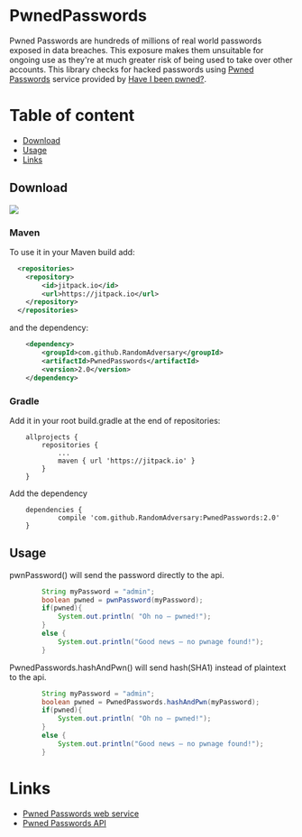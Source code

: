 # PwnedPasswords
Pwned Passwords are hundreds of millions of real world passwords exposed in data breaches. This exposure makes them unsuitable for ongoing use as they're at much greater risk of being used to take over other accounts.
This library checks for hacked passwords using [Pwned Passwords](https://haveibeenpwned.com/Passwords) service provided by [Have I been pwned?](https://haveibeenpwned.com/About).
# Table of content
- [Download](#download)
- [Usage](#usage)
- [Links](#links)
## Download
[![](https://jitpack.io/v/RandomAdversary/PwnedPasswords.svg)](https://jitpack.io/#RandomAdversary/PwnedPasswords/1.0)

### Maven
To use it in your Maven build add:
```xml
  <repositories>
	<repository>
	    <id>jitpack.io</id>
	    <url>https://jitpack.io</url>
	</repository>
  </repositories>
```

and the dependency:

```xml
	<dependency>
	    <groupId>com.github.RandomAdversary</groupId>
	    <artifactId>PwnedPasswords</artifactId>
	    <version>2.0</version>
	</dependency>
```
### Gradle
Add it in your root build.gradle at the end of repositories:
```
	allprojects {
		repositories {
			...
			maven { url 'https://jitpack.io' }
		}
	}
```
Add the dependency
```
	dependencies {
	        compile 'com.github.RandomAdversary:PwnedPasswords:2.0'
	}

```


## Usage
pwnPassword() will send the password directly to the api.
```java
        String myPassword = "admin";
        boolean pwned = pwnPassword(myPassword);
        if(pwned){
            System.out.println( "Oh no — pwned!");
        }
        else {
            System.out.println("Good news — no pwnage found!");
        }
```
PwnedPasswords.hashAndPwn() will send hash(SHA1) instead of plaintext to the api.

```java
        String myPassword = "admin";
        boolean pwned = PwnedPasswords.hashAndPwn(myPassword);
        if(pwned){
            System.out.println( "Oh no — pwned!");
        }
        else {
            System.out.println("Good news — no pwnage found!");
        }
```

# Links
* [Pwned Passwords web service](https://haveibeenpwned.com/Passwords)
* [Pwned Passwords API](https://haveibeenpwned.com/API/v2#PwnedPasswords)
